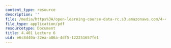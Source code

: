 ```yaml
---
content_type: resource
description: ''
file: /media/https%3A/open-learning-course-data-rc.s3.amazonaws.com/4-401-environmental-technologies-in-buildings-fall-2018/e6c8d40a32eaa86a4df5122251657fe1_MIT4_401F18_lec6.pdf
file_type: application/pdf
resourcetype: Document
title: 4.401 Lecture 6
uid: e6c8d40a-32ea-a86a-4df5-122251657fe1
---
```

